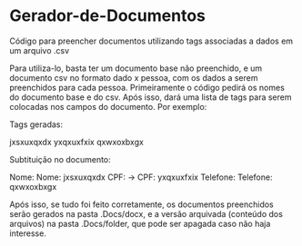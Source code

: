 # Gerador-de-Documentos
Código para preencher documentos utilizando tags associadas a dados em um arquivo .csv

Para utiliza-lo, basta ter um documento base não preenchido, e um documento csv no formato dado x pessoa, com os dados a serem preenchidos para cada pessoa.
Primeiramente o código pedirá os nomes do documento base e do csv. Após isso, dará uma lista de tags para serem colocadas nos campos do documento. Por exemplo:

Tags geradas: 

jxsxuxqxdx
yxqxuxfxix
qxwxoxbxgx

Subtituição no documento: 

Nome:                   Nome: jxsxuxqxdx
CPF:              ->    CPF: yxqxuxfxix
Telefone:               Telefone: qxwxoxbxgx

Após isso, se tudo foi feito corretamente, os documentos preenchidos serão gerados na pasta .Docs/docx, e a versão arquivada (conteúdo dos arquivos) na pasta 
.Docs/folder, que pode ser apagada caso não haja interesse. 
